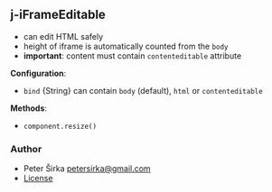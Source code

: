 ## j-iFrameEditable

- can edit HTML safely
- height of iframe is automatically counted from the `body`
- __important__: content must contain `contenteditable` attribute

__Configuration__:

- `bind` {String} can contain `body` (default), `html` or `contenteditable`

__Methods__:

- `component.resize()`

### Author

- Peter Širka <petersirka@gmail.com>
- [License](https://www.totaljs.com/license/)
